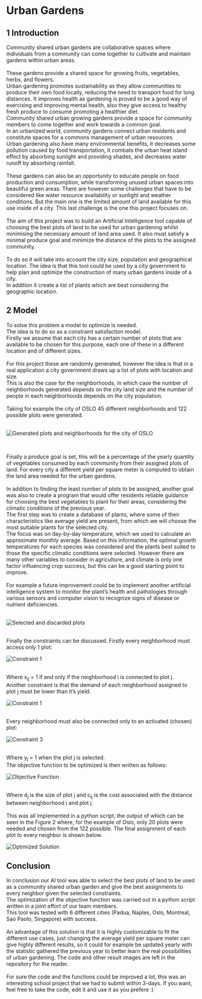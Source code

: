 # Urban Gardens

## 1 Introduction
Community shared urban gardens are collaborative
spaces where individuals from a community can come
together to cultivate and maintain gardens within urban areas.</br></br>
These gardens provide a shared space for growing fruits, vegetables, herbs, and flowers.</br>
Urban gardening promotes sustainability as they allow communities to produce their own food locally, reducing the need to transport food for long distances. It improves health as gardening is proved to be a good way of exercising and improving mental health, also they give access to healthy fresh produce to consume
promoting a healthier diet. </br>
Community shared urban growing gardens provide a space for community members to come together and work towards a common goal. </br>
In an urbanized world, community gardens connect urban residents and constitute spaces for a commons management of urban resources. </br>
Urban gardening also have many environmental benefits, it decreases some pollution caused by food transportation, it combats the urban heat island effect by absorbing sunlight and providing shades, and decreases water runoff by absorbing rainfall. </br></br>
These gardens can also be an opportunity to educate people on food production and
consumption, while transforming unused urban spaces into beautiful green areas.
There are however some challenges that have to be considered like water resource availability or sunlight and weather conditions. But the main one is the limited amount of land available for this use inside of a city. This last challenge is the one this project focuses on. </br></br>
The aim of this project was to build an Artificial Intelligence tool capable of
choosing the best plots of land to be used for urban gardening whilst minimising the necessary amount of land area used. It also must satisfy a minimal produce goal
and minimize the distance of the plots to the assigned community. </br></br>
To do so it will take into account the city size, population and geographical location. The idea is that this tool could be used by a city government to help plan and optimize the construction of many urban gardens inside of a city. </br>
In addition it create a list of plants which are best considering the geographic
location.

## 2 Model

To solve this problem a model to optimize is needed.</br>
The idea is to do so as a constraint satisfaction model.</br>
Firstly we assume that each city has a certain number of plots that are available to be chosen for this purpose, each one of these in a different location and of different sizes. </br></br>
For this project these are randomly generated, however the idea is that in a real application a city government draws up a list of plots with location and size.</br> 
This is also the case for the neighborhoods, in which case the number of neighborhoods generated depends on the city land size and the number of people in each neighborhoods depends on the city population. </br></br>
Taking for example the city of OSLO 45 different neighborhoods and 122 possible plots were generated. </br></br>
<p align="center">

![Generated plots and neighborhoods for the city of OSLO](imgs/plotOslo.png)

</p>
</br>

Finally a produce goal is set, this will be a percentage
of the yearly quantity of vegetables consumed by each
community from their assigned plots of land. For every city a different yield per square meter is computed
to obtain the land area needed for the urban gardens.</br></br>
In addition to finding the least number of plots to be
assigned, another goal was also to create a program
that would offer residents reliable guidance for choosing
the best vegetables to plant for their areas, considering
the climatic conditions of the previous year.</br> The first
step was to create a database of plants, where some of
their characteristics like average yield are present, from
which we will choose the most suitable plants for the selected city. </br>The focus was on day-by-day temperature,
which we used to calculate an approximate monthly average. Based on this information, the optimal growth
temperatures for each species was considered and the
plants best suited to those the specific climatic conditions were selected. However there are many other
variables to consider in agriculture, and climate is only
one factor influencing crop success, but this can be a
good starting point to improve. </br></br>For example a future
improvement could be to implement another artificial
intelligence system to monitor the plant’s health and
pathologies through various sensors and computer vision to recognize signs of disease or nutrient deficiencies.</br></br>
<p align="center">

![Selected and discarded plots](imgs/sel-discardedPlots.png)

</p>

</br>
Finally the constraints can be discussed. Firstly every
neighborhood must access only 1 plot:
<p align="center">

![Constraint 1](imgs/constraint1.png)

</p>

</br>Where x<sub>ij</sub> = 1 if and only if the neighborhood i is
connected to plot j. </br>Another constraint is that the
demand of each neighborhood assigned to plot j must
be lower than it’s yield:
<p align="center">

![Constraint 1](imgs/constraint2.png)

</p>

</br>Every neighborhood must also be connected only to an
activated (chosen) plot:</br>

<p align="center">

![Constraint 3](imgs/constraint3.png)

</p>


</br>
Where y<sub>j</sub> = 1 when the plot j is selected. </br>The objective
function to be optimized is then written as follows:</br>
<p align="center">

![Objective Function](imgs/objFunct.png)

</p>

</br>Where d<sub>j</sub> is the size of plot j and c<sub>ij</sub> is the cost associated with the distance between neighborhood i and
plot j. </br></br>This was all implemented in a python script,
the output of which can be seen in the Figure 2 where,
for the example of Oslo, only 20 plots were needed and
chosen from the 122 possible. The final assignment of
each plot to every neighbor is shown below.</br>
<p align="center">

![Optimized Solution](imgs/optimizedSolution.png)

</p>

## Conclusion

In conclusion our AI tool was able to select the best
plots of land to be used as a community shared urban
garden and give the best assignments to every neighbor
given the selected constraints.</br> The optimization of the
objective function was carried out in a python script
written in a joint effort of our team members.</br> This
tool was tested with 6 different cities (Padua, Naples,
Oslo, Montreal, Sao Paolo, Singapore) with success.</br></br>
An advantage of this solution is that it is highly customizable to fit the different use cases, just changing
the average yield per square meter can give highly different results, so it could for example be updated yearly
with the statistic gathered the previous year to better
learn the real possibilities of urban gardening. The
code and other result images are left in the repository
for the reader.</br></br>
For sure the code and the functions could be improved a lot, this was an interesting school project that we had to submit within 3-days. If you want, feel free to take the code, edit it and use it as you prefere :)
